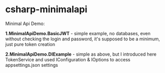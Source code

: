 # csharp-minimalapi
Minimal Api Demo:

**1.MinimalApiDemo.BasicJWT** - simple example, no databases, even without checking the login and password, it's supposed to be a minimum, just pure token creation

**2.MinimalApiDemo.DIExample** - simple as above, but I introduced here TokenService and used IConfiguration & IOptions to access appsettings.json settings
